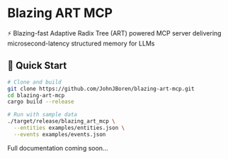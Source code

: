 # Blazing ART MCP

⚡ Blazing-fast Adaptive Radix Tree (ART) powered MCP server delivering microsecond-latency structured memory for LLMs

## 🚀 Quick Start

```bash
# Clone and build
git clone https://github.com/JohnJBoren/blazing-art-mcp.git
cd blazing-art-mcp
cargo build --release

# Run with sample data
./target/release/blazing_art_mcp \
  --entities examples/entities.json \
  --events examples/events.json
```

Full documentation coming soon...